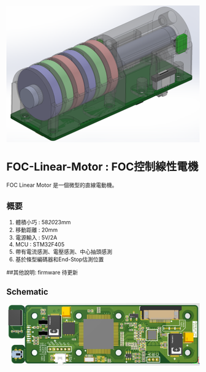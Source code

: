 
![image](https://github.com/DecXlll/FOC-Linear-Motor/blob/main/img/img1.png)
# FOC-Linear-Motor : FOC控制線性電機
FOC Linear Motor 是一個微型的直線電動機。

## 概要
1. 體積小巧 : 58*20*23mm
2. 移動距離 : 20mm
3. 電源輸入 : 5V/2A
4. MCU : STM32F405
5. 帶有電流感測、電壓感測、中心抽頭感測
6. 基於條型編碼器和End-Stop估測位置

##其他說明:
firmware 待更新

## Schematic
![image](https://github.com/DecXlll/FOC-Linear-Motor/blob/main/img/img2.png)
